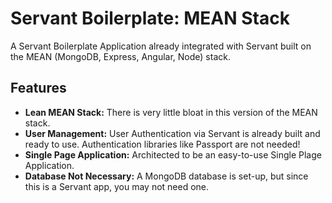 # Servant Boilerplate: MEAN Stack

A Servant Boilerplate Application already integrated with Servant built on the MEAN (MongoDB, Express, Angular, Node) stack.

## Features

* **Lean MEAN Stack:** There is very little bloat in this version of the MEAN stack.
* **User Management:** User Authentication via Servant is already built and ready to use.  Authentication libraries like Passport are not needed!
* **Single Page Application:** Architected to be an easy-to-use Single Plage Application.
* **Database Not Necessary:** A MongoDB database is set-up, but since this is a Servant app, you may not need one.
